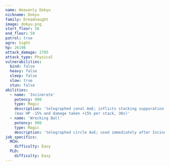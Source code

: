 ```yaml
---
name: Heavenly Dokyu
nickname: Dokyu
family: Dreadnaught
image: dokyu.png
start_floor: 56
end_floor: 59
patrol: true
agro: Sight
hp: 26198
attack_damage: 2705
attack_type: Physical
vulnerabilities:
  bind: false
  heavy: false
  sleep: false
  slow: true
  stun: false
abilities:
  - name: 'Incinerate'
    potency: 900
    type: Magic
    description: 'telegraphed conal AoE; inflicts stacking suppuration
    (max HP -15% and damage taken +15% per stack, 30s)'
  - name: 'Wrecking Ball'
    potency: 900
    type: Magic
    description: 'telegraphed circle AoE; used immediately after Incinerate'
job_specifics:
  MCH:
    difficulty: Easy
  PLD:
    difficulty: Easy
---
```

